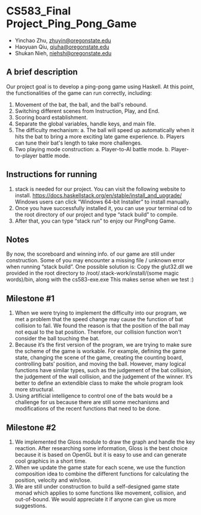 # CS583_Final Project_Ping_Pong_Game
- Yinchao Zhu, zhuyin@oregonstate.edu
- Haoyuan Qiu, qiuha@oregonstate.edu
- Shukan Nieh, niehsh@oregonstate.edu

## A brief description
Our project goal is to develop a ping-pong game using Haskell. At this point, the functionalities of the game can run correctly, including:
1. Movement of the bat, the ball, and the ball's rebound.
2. Switching different scenes from Instruction, Play, and End. 
3. Scoring board establishment.
4. Separate the global variables, handle keys, and main file.
5. The difficulty mechanism:
    a. The ball will speed up automatically when it hits the bat to bring a more exciting late game experience. 
    b. Players can tune their bat's length to take more challenges.
6. Two playing mode construction:
    a. Player-to-AI battle mode.
    b. Player-to-player battle mode.


## Instructions for running
1. stack is needed for our project. You can visit the following website to install.
   https://docs.haskellstack.org/en/stable/install_and_upgrade/
   Windows users can click “Windows 64-bit Installer” to install manually.
2. Once you have successfully installed it, you can use your terminal cd to the root directory of our project and type “stack build” to compile.
3. After that, you can type “stack run” to enjoy our PingPong Game.

## Notes
By now, the scoreboard and winning info. of our game are still under construction.
Some of you may encounter a missing file / unknown error when running “stack build”.
One possible solution is:
Copy the glut32.dll we provided in the root directory to /root/.stack-work/install/(some magic words)/bin, along with the cs583-exe.exe
This makes sense when we test :)


## Milestone #1
1. When we were trying to implement the difficulty into our program, we met a problem that the speed change may cause the function of bat collision to fail. 
   We found the reason is that the position of the ball may not equal to the bat position. Therefore, our collision function won't consider the ball touching the bat.
2. Because it’s the first version of the program, we are trying to make sure the scheme of the game is workable. For example, defining the game state, changing the scene of the game, creating the counting board, controlling bats’ position, and moving the ball. However, many logical functions have similar types, such as the judgement of the bat collision, the judgement of the wall collision, and the judgement of the winner. It’s better to define an extendible class to make the whole program look more structural.
3. Using artificial intelligence to control one of the bats would be a challenge for us because there are still some mechanisms and modifications of the recent functions that need to be done.


## Milestone #2
1. We implemented the Gloss module to draw the graph and handle the key reaction. After researching some information, Gloss is the best choice because it is based on OpenGL but it is easy to use and can generate cool graphics in a short time.
2. When we update the game state for each scene, we use the function composition idea to combine the different functions for calculating the position, velocity and win/lose.
3. We are still under construction to build a self-designed game state monad which applies to some functions like movement, collision, and out-of-bound. We would appreciate it if anyone can give us more suggestions.
